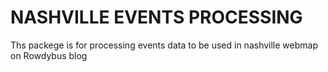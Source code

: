 # NASHVILLE EVENTS PROCESSING

Ths packege is for processing events data to be used in nashville webmap on Rowdybus blog

